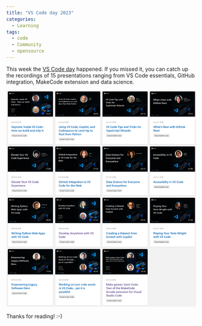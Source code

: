 ```yaml
---
title: "VS Code day 2023"
categories:
  - Learning
tags:
  - code
  - Community
  - opensource
---
```


This week the [VS Code day](https://learn.microsoft.com/events/vs-code-day-2023?wt.mc_id=architecture_contributors_blog_cnl) happened. If you missed it, you can catch up the recordings of 15 presentations ranging from VS Code essentials, GitHub integration, MakeCode extension and data science.

![img](../assets/images/2023-04-28-vs-code-day-2023.png)

Thanks for reading! :-)
